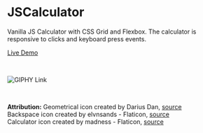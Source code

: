 # JSCalculator

Vanilla JS Calculator with CSS Grid and Flexbox. The calculator is responsive to clicks and keyboard press events.

[Live Demo](https://andrealeah.github.io/JSCalculator/)

<br>

![GIPHY Link](https://media.giphy.com/media/fwmNMhzauSpBdoFMTa/giphy.gif)

<br>

**Attribution:**
Geometrical icon created by Darius Dan, [source](https://www.flaticon.com/free-icons/geometrical)  
Backspace icon created by elvnsands - Flaticon, [source](https://www.flaticon.com/free-icons/backspace)  
Calculator icon created by madness - Flaticon, [source](https://www.flaticon.com/free-icons/calculator)  
